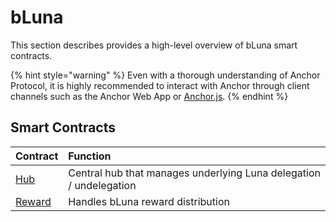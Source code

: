 # bLuna

This section describes provides a high-level overview of bLuna smart contracts.

{% hint style="warning" %}
Even with a thorough understanding of Anchor Protocol, it is highly recommended to interact with Anchor through client channels such as the Anchor Web App or [Anchor.js](../../developers/anchor.js.md).
{% endhint %}

## Smart Contracts

| Contract | Function |
| :--- | :--- |
| [Hub]() | Central hub that manages underlying Luna delegation / undelegation |
| [Reward](reward.md) | Handles bLuna reward distribution |

